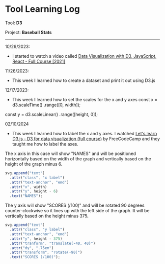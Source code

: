 # Tool Learning Log

Tool: **D3**

Project: **Baseball Stats**

---

10/29/2023:
* I started to watch a video called [Data Visualization with D3, JavaScript, React - Full Course [2021]](https://www.youtube.com/watch?v=2LhoCfjm8R4)

11/26/2023:
* This week I learned how to create a dataset and print it out using D3.js

12/17/2023:
* This week I learned how to set the scales for the x and y axes
const x = d3.scaleTime()
.range([0, width]);

const y = d3.scaleLinear()
.range([height, 0]);

02/10/2024
* This week I learned how to label the x and y axes. I watched [Let's learn D3.js - D3 for data visualization (full course)](https://www.youtube.com/watch?v=C4t6qfHZ6Tw) by FreeCodeCamp and they taught me how to label the axes.

The x axis in this case will show "NAMES" and will be positioned horizontally based on the width of the graph and vertically based on the height of the graph minus 6.

``` js
svg.append("text")
  .attr("class", "x label")
  .attr("text-anchor", "end")
  .attr("x", width)
  .attr("y", height - 6)
  .text("NAMES");
```
The y axis will show "SCORES (/100)" and will be rotated 90 degrees counter-clockwise so it lines up with the left side of the graph. It will be vertically based on the height minus 375.

``` js
svg.append("text")
  .attr("class", "y label")
  .attr("text-anchor", "end")
  .attr("y", height - 375)
  .attr("tranform", "translate(-40, 40)")
  .attr("dy", ".75em")
  .attr("transform", "rotate(-90)")
  .text("SCORES (/100)");
```
<!--
* Links you used today (websites, videos, etc)
* Things you tried, progress you made, etc
* Challenges, a-ha moments, etc
* Questions you still have
* What you're going to try next
-->

